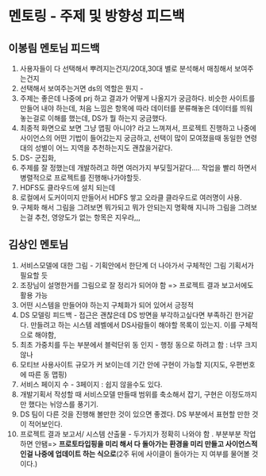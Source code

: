 # 멘토링 - 주제 및 방향성 피드백

## 이봉림 멘토님 피드백

1. 사용자들이 다 선택해서 뿌려지는건지/20대,30대 별로 분석해서 매칭해서 보여주는건지
2. 선택해서 보여주는거면 ds의 역할은 뭔지 - 
3. 주제는 좋은데 나중에 prj 하고 결과가 어떻게 나올지가 궁금하다. 비슷한 사이트를 만들어 내야 하는데, 처음 느낌은 항목에 따라 데이터를 분류해놓은 데이터를 띄워놓는걸로 이해를 했는데, DS가 뭘 하는지 궁금했다.
4. 최종적 화면으로 보면 그냥 맵핑 아니야? 라고 느껴져서, 프로젝트 진행하고 나중에 사이언스의 어떤 기법이 들어갔는지 궁금하고, 선택이 많이 모여졌을때 동일한 연령대의 성별이 어느 지역을 추천하는지도 괜찮을거같다.
5. DS- 군집화, 
6. 주제를 잘 정했는데 개발하려고 하면 여러가지 부딪힐거같다.... 작업을 빨리 하면서 병렬적으로 프로젝트를 진행해나가야할듯. 
7. HDFS도 클라우드에 설치 되는데
8. 로컬에서 도커이미지 만들어서 HDFS 쌓고 오라클 클라우드로 여러명이 사용.
9. 구체화 해서 그림을 그려보면 뭐가되고 뭐가 안되는지 명확해 지니까 그림을 그려보는걸 추천, 영양도가 없는 항목은 지우라,,, 

## 김상인 멘토님
1. 서비스모델에 대한 그림 - 기획안에서 한단계 더 나아가서 구체적인 그림 기획서가 필요할 듯
2. 조장님이 설명한거를 그림으로 잘 정리가 되어야 함 => 프로젝트 결과 보고서에도 활용 가능
3. 어떤 시스템을 만들어야 하는지 구체화가 되어 있어서 긍정적
4. DS 모델링 피드백 - 접근은 괜찮은데 DS 방면을 부각하고싶다면 부족하긴 한거같다. 만들려고 하는 시스템 레벨에서 DS사람들이 해야할 목록이 있는지. 이를 구체적으로 해야함, 
5. 최초 가중치를 두는 부분에서 블럭단위 동 인지 - 행정 동으로 하려고 함 : 너무 크지 않나 
6. 모티브 사용사이트 규모가 커 보이는데 기간 안에 구현이 가능할 지(지도, 우편번호에 따른 동 맵핑)
7. 서비스 페이지 수 - 3페이지 : 쉽지 않을수도 있다.
8. 개발기획서 작성할 때 서비스모델 만들때 범위를 축소해서 잡기, 구현은 이정도까지만 했다는 뉘앙스를 풍기기. 
9. DS 팀이 다른 것을 진행해 볼만한 것이 있으면 좋겠다. DS 부분에서 표현할 만한 것이 적어보인다.
10. 프로젝트 결과 보고서/ 시스템 산출물 - 두가지가 정확히 나와야 함 . 부분부분 작업하면 안됌=> **프로토타입핑을 미리 해서 다 돌아가는 환경을 미리 만들고 사이언스적인걸 나중에 업데이트 하는 식으로**(2주 뒤에 사이클이 돌아가는 지 여부를 물어볼 것이다.)